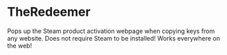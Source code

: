 # TheRedeemer

Pops up the Steam product activation webpage when copying keys from any website. 
Does not require Steam to be installed! Works everywhere on the web!
